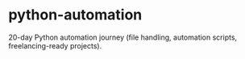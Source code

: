 # python-automation
20-day Python automation journey (file handling, automation scripts, freelancing-ready projects).
